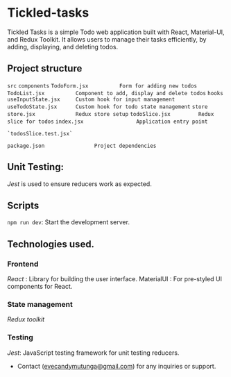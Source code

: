 # Tickled-tasks
Tickled Tasks is a simple Todo web application built with React, Material-UI, and Redux Toolkit. It allows users to manage their tasks efficiently, by adding, displaying, and deleting todos.

## Project structure

`src`
    `components`
        `TodoForm.jsx          Form for adding new todos`
        `TodoList.jsx          Component to add, display and delete todos`
    `hooks`
        `useInputState.jsx     Custom hook for input management`
        `useTodoState.jsx      Custom hook for todo state management`
    `store`
        `store.jsx             Redux store setup`
        `todoSlice.jsx         Redux slice for todos`
    `index.jsx                 Application entry point`

    `todosSlice.test.jsx`

`package.json                Project dependencies`

    
    


## Unit Testing: 
_Jest_ is used to ensure reducers work as expected.

## Scripts

`npm run dev`: Start the development server.

## Technologies used.

### Frontend

_React_ : Library for building the user interface.
MaterialUI : For pre-styled UI components for React.

### State management
_Redux toolkit_

### Testing
_Jest_: JavaScript testing framework for unit testing reducers.



* Contact (evecandymutunga@gmail.com) for any inquiries or support.


